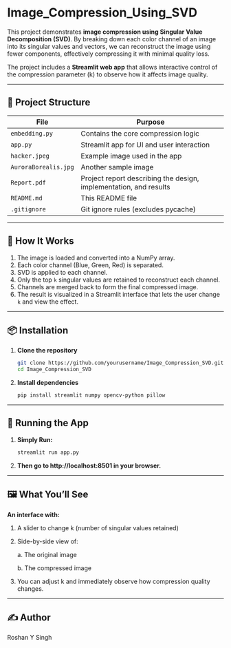 # Image_Compression_Using_SVD

This project demonstrates **image compression using Singular Value Decomposition (SVD)**. By breaking down each color channel of an image into its singular values and vectors, we can reconstruct the image using fewer components, effectively compressing it with minimal quality loss.

The project includes a **Streamlit web app** that allows interactive control of the compression parameter \(k\) to observe how it affects image quality.

---

## 📁 Project Structure


| File                | Purpose                                                           |
|---------------------|-------------------------------------------------------------------|
| `embedding.py`      | Contains the core compression logic                               |
| `app.py`            | Streamlit app for UI and user interaction                         |
| `hacker.jpeg`       | Example image used in the app                                     |
| `AuroraBorealis.jpg`| Another sample image                                              |
| `Report.pdf`        | Project report describing the design, implementation, and results |
| `README.md`         | This README file                                                  |
| `.gitignore`        | Git ignore rules (excludes pycache)                               |

---

## 🧠 How It Works

1. The image is loaded and converted into a NumPy array.
2. Each color channel (Blue, Green, Red) is separated.
3. SVD is applied to each channel.
4. Only the top `k` singular values are retained to reconstruct each channel.
5. Channels are merged back to form the final compressed image.
6. The result is visualized in a Streamlit interface that lets the user change `k` and view the effect.

---

## 📦 Installation

1. **Clone the repository**
   ```bash
   git clone https://github.com/yourusername/Image_Compression_SVD.git
   cd Image_Compression_SVD
   ```

2. **Install dependencies**
    ```bash
    pip install streamlit numpy opencv-python pillow
    ```
---

## 🚀 Running the App

1. **Simply Run:**
    ```bash
    streamlit run app.py
    ```

2. **Then go to http://localhost:8501 in your browser.**

---

## 🖼 What You’ll See

**An interface with:**

1. A slider to change k (number of singular values retained)

2. Side-by-side view of:

    a. The original image

    b. The compressed image

3. You can adjust k and immediately observe how compression quality changes.

---

## ✍️ Author

Roshan Y Singh


